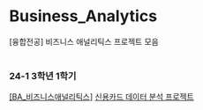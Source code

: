 # Business_Analytics
[융합전공] 비즈니스 애널리틱스 프로젝트 모음
<br><br>
### 24-1 3학년 1학기
[[BA_비즈니스애널리틱스]](https://github.com/eunkk01/Business_Analytics/tree/main/%EC%8B%A0%EC%9A%A9%EC%B9%B4%EB%93%9C_%EB%8D%B0%EC%9D%B4%ED%84%B0%EB%B6%84%EC%84%9D_%ED%94%84%EB%A1%9C%EC%A0%9D%ED%8A%B8) [신용카드 데이터 분석 프로젝트](https://github.com/eunkk01/Business_Analytics/blob/main/%EC%8B%A0%EC%9A%A9%EC%B9%B4%EB%93%9C_%EB%8D%B0%EC%9D%B4%ED%84%B0%EB%B6%84%EC%84%9D_%ED%94%84%EB%A1%9C%EC%A0%9D%ED%8A%B8/BA_%EC%8B%A0%EC%9A%A9%EC%B9%B4%EB%93%9C_%EB%8D%B0%EC%9D%B4%ED%84%B0%EB%B6%84%EC%84%9D_FINAL.pdf) 
